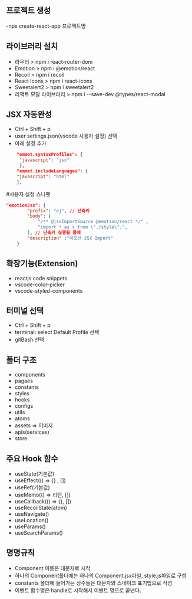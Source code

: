 ## 프로젝트 생성
-npx create-react-app 프로젝트명

## 라이브러리 설치
- 라우터 > npm i react-router-dom
- Emotion > npm i @emotion/react
- Recoil > npm i recoil
- React Icons > npm i react-icons
- Sweetalert2 > npm i sweetalert2
- 리액트 모달 라이브러리 > npm i --save-dev @types/react-modal


## JSX 자동완성
- Ctrl + Shift + p 
- user settings.json(vscode 사용자 설정) 선택
- 아래 설정 추가
```json
    "emmet.syntaxProfiles": {
     "javascript": "jsx" 
     },
    "emmet.includeLanguages": {
    "javascript": "html"
    },
```

#사용자 설정 스니펫
```json
"emotionJsx": {
		"prefix": "ej", // 단축키
		"body": [
			"/** @jsxImportSource @emotion/react */" ,
			"import * as s from \"./style\";",
		], // 단축키 실행될 몸체
		"description" :"이모션 JSX Import"
	}
```

## 확장기능(Extension)
- reactjs code snippets
- vscode-color-picker
- vscode-styled-components

## 터미널 선택
- Ctrl + Shift + p
- terminal: select Default Profile 선택
- gitBash 선택

## 폴더 구조
- components
- pagaes
- constants
- styles
- hooks
- configs
- utils
- atoms
- assets => 이미지
- apis(services)
- store

## 주요 Hook 함수
- useState(기본값)
- useEffect(() => {} , [])
- useRef(기본값)
- useMemo(() => 리턴, [])
- useCallback(() => {}, [])
- useRecoilState(atom)
- useNavigate()
- useLocation()
- useParams()
- useSearchParams()

## 명명규칙
- Component 이름은 대문자로 시작
- 하나의 Component폴더에는 하나의 
Component.jsx파일, style.js파일로 구성 
- constants 폴더에 들어가는 상수들은 대문자와 스네이크 표기법으로 작성
- 이벤트 함수명은 handle로 시작해서 이벤트 명으로 끝낸다.
